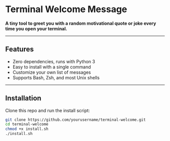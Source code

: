 # Terminal Welcome Message

**A tiny tool to greet you with a random motivational quote or joke every time you open your terminal.**

---

## Features

- Zero dependencies, runs with Python 3  
- Easy to install with a single command  
- Customize your own list of messages  
- Supports Bash, Zsh, and most Unix shells  

---

## Installation

Clone this repo and run the install script:

```bash
git clone https://github.com/yourusername/terminal-welcome.git
cd terminal-welcome
chmod +x install.sh
./install.sh
